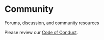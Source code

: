 # Community
Forums, discussion, and community resources

Please review our [Code of Conduct](https://www.unison-lang.org/community/code-of-conduct/).
